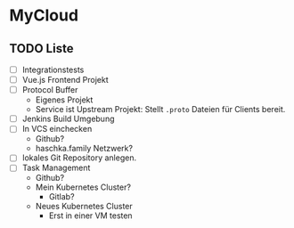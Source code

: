 # MyCloud

## TODO Liste
- [ ] Integrationstests
- [ ] Vue.js Frontend Projekt
- [ ] Protocol Buffer
    * Eigenes Projekt
    * Service ist Upstream Projekt: Stellt `.proto` Dateien für Clients bereit.
- [ ] Jenkins Build Umgebung
- [ ] In VCS einchecken
    * Github?
    * haschka.family Netzwerk?
- [ ] lokales Git Repository anlegen.
- [ ] Task Management
    * Github?
    * Mein Kubernetes Cluster?
        * Gitlab?
    * Neues Kubernetes Cluster
      * Erst in einer VM testen
    